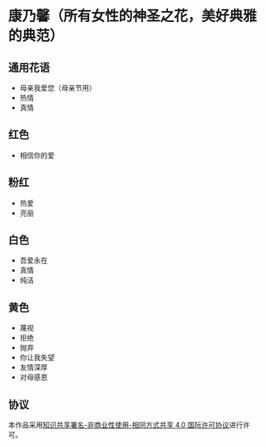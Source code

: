 # 康乃馨（所有女性的神圣之花，美好典雅的典范）

## 通用花语

- 母亲我爱您（母亲节用）
- 热情
- 真情

## 红色

- 相信你的爱

## 粉红

- 热爱
- 亮丽

## 白色

- 吾爱永在
- 真情
- 纯洁

## 黄色

- 蔑视
- 拒绝
- 抛弃
- 你让我失望
- 友情深厚
- 对母感恩

## 协议

本作品采用[知识共享署名-非商业性使用-相同方式共享 4.0 国际许可协议](https://creativecommons.org/licenses/by-nc-sa/4.0/deed.zh)进行许可。

